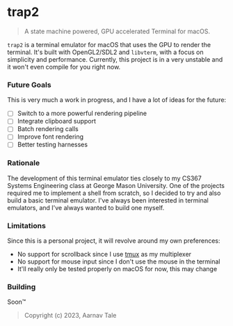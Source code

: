 # trap2
> A state machine powered, GPU accelerated Terminal for macOS.

`trap2` is a terminal emulator for macOS that uses the GPU to render the terminal.
It's built with OpenGL2/SDL2 and `libvterm`, with a focus on simplicity and performance.
Currently, this project is in a very unstable and it won't even compile for you right now.

### Future Goals
This is very much a work in progress, and I have a lot of ideas for the future:

- [ ] Switch to a more powerful rendering pipeline
- [ ] Integrate clipboard support
- [ ] Batch rendering calls
- [ ] Improve font rendering
- [ ] Better testing harnesses

### Rationale
The development of this terminal emulator ties closely to my CS367 Systems Engineering class at George Mason University.
One of the projects required me to implement a shell from scratch, so I decided to try and also build a basic terminal emulator.
I've always been interested in terminal emulators, and I've always wanted to build one myself.

### Limitations
Since this is a personal project, it will revolve around my own preferences:
- No support for scrollback since I use [tmux](https://github.com/tmux/tmux) as my multiplexer
- No support for mouse input since I don't use the mouse in the terminal
- It'll really only be tested properly on macOS for now, this may change

### Building
Soon™

> Copyright (c) 2023, Aarnav Tale
